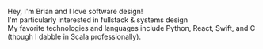 Hey, I'm Brian and I love software design!
<br>
I'm particularly interested in fullstack & systems design
<br>
My favorite technologies and languages include Python, React, Swift, and C (though I dabble in Scala professionally).

